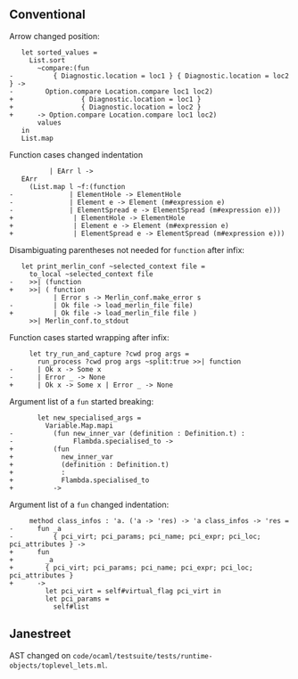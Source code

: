 ## Conventional

Arrow changed position:

```
   let sorted_values =
     List.sort
       ~compare:(fun
-          { Diagnostic.location = loc1 } { Diagnostic.location = loc2 } ->
-        Option.compare Location.compare loc1 loc2)
+                 { Diagnostic.location = loc1 }
+                 { Diagnostic.location = loc2 }
+      -> Option.compare Location.compare loc1 loc2)
       values
   in
   List.map
```

Function cases changed indentation

```
          | EArr l ->
   EArr
     (List.map l ~f:(function
-              | ElementHole -> ElementHole
-              | Element e -> Element (m#expression e)
-              | ElementSpread e -> ElementSpread (m#expression e)))
+               | ElementHole -> ElementHole
+               | Element e -> Element (m#expression e)
+               | ElementSpread e -> ElementSpread (m#expression e)))
```

Disambiguating parentheses not needed for `function` after infix:

```
   let print_merlin_conf ~selected_context file =
     to_local ~selected_context file
-    >>| (function
+    >>| ( function
           | Error s -> Merlin_conf.make_error s
-          | Ok file -> load_merlin_file file)
+          | Ok file -> load_merlin_file file )
     >>| Merlin_conf.to_stdout
```

Function cases started wrapping after infix:

```
     let try_run_and_capture ?cwd prog args =
       run_process ?cwd prog args ~split:true >>| function
-      | Ok x -> Some x
-      | Error _ -> None
+      | Ok x -> Some x | Error _ -> None
```

Argument list of a `fun` started breaking:

```
       let new_specialised_args =
         Variable.Map.mapi
-          (fun new_inner_var (definition : Definition.t) :
-               Flambda.specialised_to ->
+          (fun
+            new_inner_var
+            (definition : Definition.t)
+            :
+            Flambda.specialised_to
+          ->
```

Argument list of a `fun` changed indentation:

```
     method class_infos : 'a. ('a -> 'res) -> 'a class_infos -> 'res =
-      fun _a
-          { pci_virt; pci_params; pci_name; pci_expr; pci_loc; pci_attributes } ->
+      fun
+        _a
+        { pci_virt; pci_params; pci_name; pci_expr; pci_loc; pci_attributes }
+      ->
         let pci_virt = self#virtual_flag pci_virt in
         let pci_params =
           self#list
```

## Janestreet

AST changed on `code/ocaml/testsuite/tests/runtime-objects/toplevel_lets.ml`.
